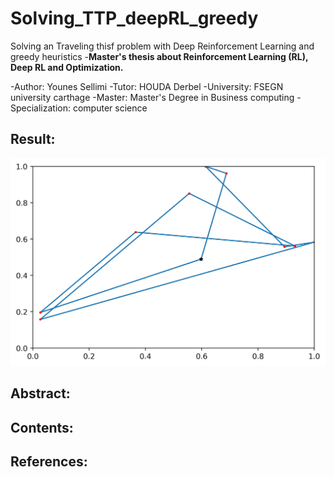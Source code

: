 # Solving_TTP_deepRL_greedy
Solving an Traveling thisf problem with Deep Reinforcement Learning and greedy heuristics
-**Master's thesis about Reinforcement Learning (RL), Deep RL and Optimization.**

-Author: Younes Sellimi
-Tutor:  HOUDA Derbel
-University: FSEGN university carthage
-Master: Master's Degree in Business computing
-Specialization: computer science
## **Result:**
![plot](Solution/Solution0_440.1611.png)
## **Abstract:**
## **Contents:**
## **References:**
